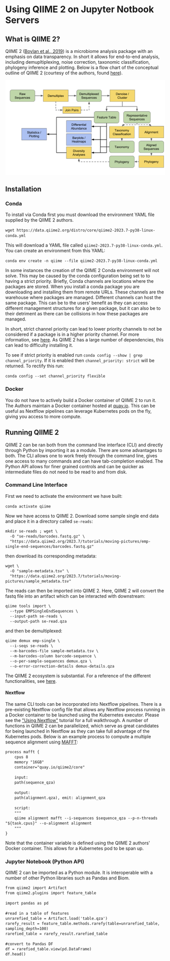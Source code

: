 # Using QIIME 2 on Jupyter Notbook Servers

## What is QIIME 2?

QIIME 2 ([Boylan et al., 2019](https://www.nature.com/articles/s41587-019-0209-9)) is a microbiome analysis package with an emphasis on data transparency. In short it allows for end-to-end analysis, including demupltiplexing, noise correction, taxonomic classification, phylogeny inference and plotting. Below is a flow chart of the conceptual outline of QIIME 2 (courtesy of the authors, found [here](https://docs.qiime2.org/2023.7/tutorials/overview/)).

<img src="../img/qiime.png" alt= "Qiime">

## Installation

### Conda
To install via Conda first you must download the environment YAML file supplied by the QIIME 2 authors. 

```wget https://data.qiime2.org/distro/core/qiime2-2023.7-py38-linux-conda.yml```

This will download a YAML file called ```qiime2-2023.7-py38-linux-conda.yml```. You can create an environment from this YAML:

```conda env create -n qiime --file qiime2-2023.7-py38-linux-conda.yml```

In some instances the creation of the QIIME 2 Conda environment will not solve. This may be caused by the conda configuration being set to to having a strict priority. Briefly, Conda channels are locations where the packages are stored. When you install a conda package you are downloading and installing them from remote URLs. These channels are the warehouse where packages are managed. Different channels can host the same package. This can be to the users' benefit as they can access different management structures for a given package, but it can also be to their detriment as there can be collisions in how these packages are managed. 

In short, strict channel priority can lead to lower priority channels to not be considered if a package is in a higher priority channel. For more information, see [here](https://conda.io/projects/conda/en/latest/user-guide/tasks/manage-channels.html). As QIIME 2 has a large number of dependencies, this can lead to difficulty installing it.

To see if strict priority is enabled run ```conda config --show | grep channel_priority```. If it is enabled then ```channel_priority: strict``` will be returned. To rectify this run:

```conda config --set channel_priority flexible```

### Docker

You do not have to actively build a Docker container of QIIME 2 to run it. The Authors maintain a Docker container hosted at [quay.io](quay.io/qiime2/latest). This can be useful as Nextflow pipelines can leverage Kubernetes pods on the fly, giving you access to more compute.

## Running QIIME 2

QIIME 2 can be ran both from the command line interface (CLI) and directly through Python by importing it as a module. There are some advantages to both. The CLI allows one to work freely through the command line, gives one access to many commands and can have tab-completion enabled. The Python API allows for finer grained controls and can be quicker as intermediate files do not need to be read to and from disk.

### Command Line Interface

First we need to activate the environment we have built:

```conda activate qiime```

Now we have access to QIIME 2. Download some sample single end data and place it in a directory called ```se-reads```:

``` 
mkdir se-reads ; wget \
  -O "se-reads/barcodes.fastq.gz" \
  "https://data.qiime2.org/2023.7/tutorials/moving-pictures/emp-single-end-sequences/barcodes.fastq.gz"
```

then download its corresponding metadata:

```
wget \
  -O "sample-metadata.tsv" \
  "https://data.qiime2.org/2023.7/tutorials/moving-pictures/sample_metadata.tsv"
```


The reads can then be imported into QIIME 2.  Here, QIIME 2 will convert the fastq file into an artifact which can be interacted with downstream:

```
qiime tools import \
  --type EMPSingleEndSequences \
  --input-path se-reads \
  --output-path se-read.qza
```

and then be demultiplexed:

```
qiime demux emp-single \
  --i-seqs se-reads \
  --m-barcodes-file sample-metadata.tsv \
  --m-barcodes-column barcode-sequence \
  --o-per-sample-sequences demux.qza \
  --o-error-correction-details demux-details.qza
```

The QIIME 2 ecosystem is substantial. For a reference of the different functionalities, see [here](https://docs.qiime2.org/2023.7/tutorials/).


#### Nextflow

The same CLI tools can be incorporated into Nextflow pipelines. There is a pre-existing Nextflow config file that allows any Nextflow process running in a Docker container to be launched using the Kubernetes executor. Please see the ["Using Nextflow"](https://docs.climb.ac.uk/notebook-servers/using-nextflow/) tutorial for a full walkthrough. A number of functions in QIIME 2 can be parallelized, which serve as great candidates for being launched in Nextflow as they can take full advantage of the Kubernetes pods. Below is an example process to compute a multiple sequence alignment using [MAFFT](https://mafft.cbrc.jp/alignment/software/):

```
process mafft {
    cpus 8
    memory "16GB"
    container="quay.io/qiime2/core"

    input:
    path(sequence_qza)

    output:
    path(alignment.qza), emit: alignment_qza
    
    script:
    """
    qiime alignment mafft --i-sequences $sequence_qza --p-n-threads "${task.cpus}" --o-alignment alignment
    """
}
```

Note that the container variable is defined using the QIIME 2 authors' Docker container. This allows for a Kubernetes pod to be span up.

### Jupyter Notebook (Python API)

QIIME 2 can be imported as a Python module. It is interoperable with a number of other Python libraries such as Pandas and Biom.

```
from qiime2 import Artifact
from qiime2.plugins import feature_table

import pandas as pd

#read in a table of features
unrarefied_table = Artifact.load('table.qza')
rarefy_result = feature_table.methods.rarefy(table=unrarefied_table, sampling_depth=100)
rarefied_table = rarefy_result.rarefied_table

#convert to Pandas DF
df = rarefied_table.view(pd.DataFrame)
df.head()
```
